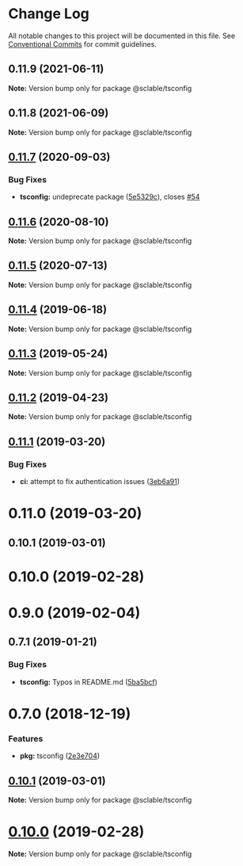 # Change Log

All notable changes to this project will be documented in this file.
See [Conventional Commits](https://conventionalcommits.org) for commit guidelines.

## 0.11.9 (2021-06-11)

**Note:** Version bump only for package @sclable/tsconfig





## 0.11.8 (2021-06-09)

**Note:** Version bump only for package @sclable/tsconfig





## [0.11.7](https://git.sclable.com/packages/ts-monorepo/compare/@sclable/tsconfig@0.11.6...@sclable/tsconfig@0.11.7) (2020-09-03)


### Bug Fixes

* **tsconfig:** undeprecate package ([5e5329c](https://git.sclable.com/packages/ts-monorepo/commits/5e5329ca9dfe49358e9974d0134fbfdc92715126)), closes [#54](https://git.sclable.com/packages/ts-monorepo/issues/54)





## [0.11.6](https://git.sclable.com/packages/ts-monorepo/compare/@sclable/tsconfig@0.11.5...@sclable/tsconfig@0.11.6) (2020-08-10)

**Note:** Version bump only for package @sclable/tsconfig





## [0.11.5](https://git.sclable.com/packages/ts-monorepo/compare/@sclable/tsconfig@0.11.4...@sclable/tsconfig@0.11.5) (2020-07-13)

**Note:** Version bump only for package @sclable/tsconfig





## [0.11.4](https://git.sclable.com/packages/ts-monorepo/compare/@sclable/tsconfig@0.11.3...@sclable/tsconfig@0.11.4) (2019-06-18)

**Note:** Version bump only for package @sclable/tsconfig





## [0.11.3](https://git.sclable.com/packages/ts-monorepo/compare/@sclable/tsconfig@0.11.2...@sclable/tsconfig@0.11.3) (2019-05-24)

**Note:** Version bump only for package @sclable/tsconfig





## [0.11.2](https://git.sclable.com/packages/ts-monorepo/compare/@sclable/tsconfig@0.11.1...@sclable/tsconfig@0.11.2) (2019-04-23)

**Note:** Version bump only for package @sclable/tsconfig





## [0.11.1](https://git.sclable.com/packages/ts-monorepo/compare/@sclable/tsconfig@0.11.0...@sclable/tsconfig@0.11.1) (2019-03-20)


### Bug Fixes

* **ci:** attempt to fix authentication issues ([3eb6a91](https://git.sclable.com/packages/ts-monorepo/commits/3eb6a91))





# 0.11.0 (2019-03-20)



## 0.10.1 (2019-03-01)



# 0.10.0 (2019-02-28)



# 0.9.0 (2019-02-04)



## 0.7.1 (2019-01-21)


### Bug Fixes

* **tsconfig:** Typos in README.md ([5ba5bcf](https://git.sclable.com/packages/ts-monorepo/commits/5ba5bcf))



# 0.7.0 (2018-12-19)


### Features

* **pkg:** tsconfig ([2e3e704](https://git.sclable.com/packages/ts-monorepo/commits/2e3e704))





## [0.10.1](https://git.sclable.com/packages/ts-monorepo/compare/v0.10.0...v0.10.1) (2019-03-01)

**Note:** Version bump only for package @sclable/tsconfig





# [0.10.0](https://git.sclable.com/packages/ts-monorepo/compare/v0.9.1...v0.10.0) (2019-02-28)

**Note:** Version bump only for package @sclable/tsconfig
